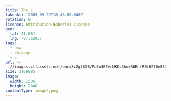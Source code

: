 ```yaml
---
title: The L
takenAt: '2005-09-29T18:43:09.000Z'
rotation: 0
license: Attribution-NoDerivs License
geo:
  lat: 41.881
  lng: -87.62957
tags:
  - usa
  - chicago
  - L
url: >-
  //images.ctfassets.net/bncv3c2gt878/FoSo3EZvrUKKc3hmxR6En/80f62f0e830fdcb90af7aa40550584f2/the-l_4325607612_o
size: 3109985
image:
  width: 1536
  height: 2048
contentType: image/jpeg
---
```


